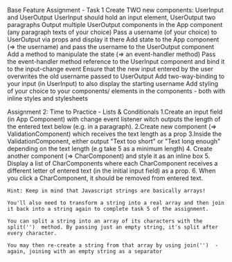 Base Feature Assignment - Task 1
    Create TWO new components: UserInput and UserOutput
    UserInput should hold an input element, UserOutput two paragraphs
    Output multiple UserOutput components in the App component (any paragraph texts of your choice)
    Pass a username (of your choice) to UserOutput via props and display it there
    Add state to the App component (=> the username) and pass the username to the UserOutput component
    Add a method to manipulate the state (=> an event-handler method)
    Pass the event-handler method reference to the UserInput component and bind it to the input-change event
    Ensure that the new input entered by the user overwrites the old username passed to UserOutput
    Add two-way-binding to your input (in UserInput) to also display the starting username
    Add styling of your choice to your components/ elements in the components - both with inline styles and stylesheets

Assignment 2: Time to Practice - Lists & Conditionals
    1.Create an input field (in App Component) with change event listener witch outputs the length of the entered text below (e.g. in a paragraph).
    2.Create new component (=> ValidationComponent) which receives the text length as a prop
    3.Inside the ValidationComponent, either output "Text too short" or "Text long enough" depending on the text length (e.g take 5 as a minimum length)
    4. Create another component (=> CharComponent) and style it as an inline box 
    5. Display a list of CharComponents where each CharComponent receives a different letter of entered text  (in the initial input field) as a prop.
    6. When you click a CharComponent, it should be removed from entered text.

    Hint: Keep in mind that Javascript strings are basically arrays!

    You'll also need to transform a string into a real array and then join it back into a string again to complete task 5 of the assignment.

    You can split a string into an array of its characters with the split('')  method. By passing just an empty string, it's split after every character.

    You may then re-create a string from that array by using join('')  - again, joining with an empty string as a separator
